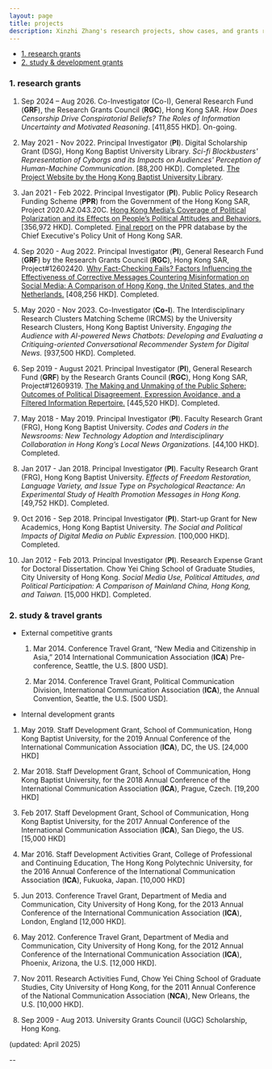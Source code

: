 ```yaml
---
layout: page
title: projects
description: Xinzhi Zhang's research projects, show cases, and grants record
---
```



<ul>
    <li><a href="#researchprojs">1. research grants</a></li>
    <li><a href="#othergrants">2. study & development grants</a></li>
</ul>

### <a name="researchprojs"></a>1. research grants 

 1. Sep 2024 – Aug 2026. Co-Investigator (Co-I), General Research Fund (**GRF**), the Research Grants Council (**RGC**), Hong Kong SAR. *How Does Censorship Drive Conspiratorial Beliefs? The Roles of Information Uncertainty and Motivated Reasoning*. [411,855 HKD]. On-going.

 2. May 2021 - Nov 2022. Principal Investigator (**PI**). Digital Scholarship Grant (DSG), Hong Kong Baptist University Library. *Sci-fi Blockbusters' Representation of Cyborgs and its Impacts on Audiences' Perception of Human-Machine Communication*. [88,200 HKD]. Completed. [The Project Website by the Hong Kong Baptist University Library](https://digital.lib.hkbu.edu.hk/cyborg/). 

 2. Jan 2021 - Feb 2022. Principal Investigator (**PI**). Public Policy Research Funding Scheme (**PPR**) from the Government of the Hong Kong SAR, Project 2020.A2.043.20C. [Hong Kong Media’s Coverage of Political Polarization and its Effects on People’s Political Attitudes and Behaviors.](https://www.cepu.gov.hk/en/PRFS/ppr-reports.html) [356,972 HKD]. Completed. [Final report](https://www.cepu.gov.hk/doc/en/research_report(PDF)/2020.A2.043.20C_Final%20Report_Dr%20Zhang.pdf) on the PPR database by the Chief Executive's Policy Unit of Hong Kong SAR.

 3. Sep 2020 - Aug 2022. Principal Investigator (**PI**), General Research Fund (**GRF**) by the Research Grants Council (**RGC**), Hong Kong SAR, Project#12602420. [Why Fact-Checking Fails? Factors Influencing the Effectiveness of Corrective Messages Countering Misinformation on Social Media: A Comparison of Hong Kong, the United States, and the Netherlands.](https://cerg1.ugc.edu.hk/cergprod/scrrm00542.jsp?proj_id=12602420&old_proj_id=null&proj_title=&isname=Zhang&ioname=Xinzhi&institution=&subject=&pages=1&year=&theSubmit=12602420) [408,256 HKD]. Completed. 

 3. May 2020 - Nov 2023. Co-Investigator (**Co-I**). The Interdisciplinary Research Clusters Matching Scheme (IRCMS) by the University Research Clusters, Hong Kong Baptist University. *Engaging the Audience with AI-powered News Chatbots: Developing and Evaluating a Critiquing-oriented Conversational Recommender System for Digital News.* [937,500 HKD]. Completed.
  
 4. Sep 2019 - August 2021. Principal Investigator (**PI**), General Research Fund (**GRF**) by the Research Grants Council (**RGC**), Hong Kong SAR, Project#12609319. [The Making and Unmaking of the Public Sphere: Outcomes of Political Disagreement, Expression Avoidance, and a Filtered Information Repertoire.](https://cerg1.ugc.edu.hk/cergprod/scrrm00542.jsp?proj_id=12609319&old_proj_id=null&proj_title=&isname=Zhang&ioname=Xinzhi&institution=&subject=&pages=1&year=&theSubmit=12609319) [445,520 HKD]. Completed. 

 5. May 2018 - May 2019. Principal Investigator (**PI**). Faculty Research Grant (FRG), Hong Kong Baptist University. *Codes and Coders in the Newsrooms: New Technology Adoption and Interdisciplinary Collaboration in Hong Kong’s Local News Organizations.* [44,100 HKD]. Completed. 

 6. Jan 2017 - Jan 2018. Principal Investigator (**PI**). Faculty Research Grant (FRG), Hong Kong Baptist University. *Effects of Freedom Restoration, Language Variety, and Issue Type on Psychological Reactance: An Experimental Study of Health Promotion Messages in Hong Kong.* [49,752 HKD]. Completed. 

 7. Oct 2016 - Sep 2018. Principal Investigator (**PI**). Start-up Grant for New Academics, Hong Kong Baptist University. *The Social and Political Impacts of Digital Media on Public Expression.* [100,000 HKD]. Completed.

 8. Jan 2012 - Feb 2013. Principal Investigator (**PI**). Research Expense Grant for Doctoral Dissertation. Chow Yei Ching School of Graduate Studies, City University of Hong Kong. *Social Media Use, Political Attitudes, and Political Participation: A Comparison of Mainland China, Hong Kong, and Taiwan.* [15,000 HKD]. Completed.


### <a name="othergrants"></a>2. study & travel grants

- External competitive grants

  1. Mar 2014. Conference Travel Grant, “New Media and Citizenship in Asia,” 2014 International Communication Association (**ICA**) Pre-conference, Seattle, the U.S. [800 USD].

  2. Mar 2014. Conference Travel Grant, Political Communication Division, International Communication Association (**ICA**), the Annual Convention, Seattle, the U.S. [500 USD].

- Internal development grants 

 1. May 2019. Staff Development Grant, School of Communication, Hong Kong Baptist University, for the 2019 Annual Conference of the International Communication Association (**ICA**), DC, the US. [24,000 HKD]

 2. Mar 2018. Staff Development Grant, School of Communication, Hong Kong Baptist University, for the 2018 Annual Conference of the International Communication Association (**ICA**), Prague, Czech. [19,200 HKD]

 3. Feb 2017. Staff Development Grant, School of Communication, Hong Kong Baptist University, for the 2017 Annual Conference of the International Communication Association (**ICA**), San Diego, the US. [15,000 HKD]

 4. Mar 2016. Staff Development Activities Grant, College of Professional and Continuing Education, The Hong Kong Polytechnic University, for the 2016 Annual Conference of the International Communication Association (**ICA**), Fukuoka, Japan. [10,000 HKD]

 5. Jun 2013. Conference Travel Grant, Department of Media and Communication, City University of Hong Kong, for the 2013 Annual Conference of the International Communication Association (**ICA**), London, England [12,000 HKD].

 6. May 2012. Conference Travel Grant, Department of Media and Communication, City University of Hong Kong, for the 2012 Annual Conference of the International Communication Association (**ICA**), Phoenix, Arizona, the U.S. [12,000 HKD].

 7. Nov 2011. Research Activities Fund, Chow Yei Ching School of Graduate Studies, City University of Hong Kong, for the 2011 Annual Conference of the National Communication Association (**NCA**), New Orleans, the U.S. [10,000 HKD].

 8. Sep 2009 - Aug 2013. University Grants Council (UGC) Scholarship, Hong Kong.


(updated: April 2025) 


--
